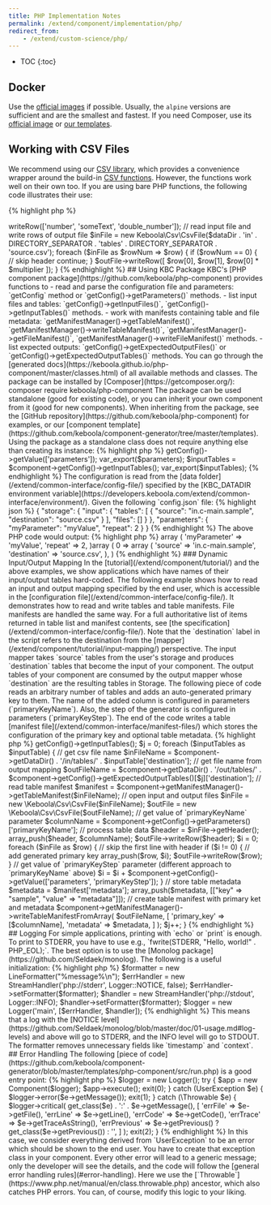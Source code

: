 ```yaml
---
title: PHP Implementation Notes
permalink: /extend/component/implementation/php/
redirect_from:
    - /extend/custom-science/php/
---
```


* TOC
{:toc}

## Docker
Use the [official images](https://hub.docker.com/_/php/) if possible. Usually, the `alpine` versions are sufficient and are the
smallest and fastest. If you need Composer, use its [official image](https://hub.docker.com/_/composer/) or
[our templates](https://github.com/keboola/component-generator/blob/master/templates/).

## Working with CSV Files
We recommend using our [CSV library](https://github.com/keboola/php-csv), which provides a convenience wrapper
around the build-in [CSV functions](https://www.php.net/manual/en/function.fgetcsv.php). However, the functions work well on their own too.
If you are using bare PHP functions, the following code illustrates their use:

{% highlight php %}
<?php
$fhIn = fopen('/data/in/tables/source.csv', 'r');
$fhOut = fopen('/data/out/tables/destination.csv', 'w');
$header = fgetcsv($fhIn);
$numberIndex = array_search('number', $header);
fputcsv($fhOut, array_merge($header, ['double_number']));
while ($row = fgetcsv($fhIn)) {
	$row[] = $row[$numberIndex] * 2;
	fputcsv($fhOut, $row);
}
fclose($fhIn);
fclose($fhOut);
echo "All done";
{% endhighlight %}

Note that we open both the input and output files simultaneously; as soon as a row is processed,
it is immediately written to the destination file. This approach keeps only a single row of data in the memory and is
generally very efficient. It is recommended to implement the processing in this way because data files
coming from KBC can be quite large.

The same can be achieved via the [CSV library](https://github.com/keboola/php-csv). Install the
package with `composer require keboola/csv`. The following
piece of code uses it and reads the [configuration file](/extend/common-interface/config-file/).

{% highlight php %}
<?php

require "vendor/autoload.php";

// read the configuration file
$dataDir = getenv('KBC_DATADIR') . DIRECTORY_SEPARATOR;
$configFile = $dataDir . 'config.json';
$config = json_decode(file_get_contents($configFile), true);

$multiplier = $config['parameters']['multiplier'];

// create output file and write header
$outFile = new \Keboola\Csv\CsvFile(
    $dataDir . 'out' . DIRECTORY_SEPARATOR . 'tables' . DIRECTORY_SEPARATOR . 'destination.csv'
);
$outFile->writeRow(['number', 'someText', 'double_number']);

// read input file and write rows of output file
$inFile = new Keboola\Csv\CsvFile($dataDir . 'in' . DIRECTORY_SEPARATOR . 'tables' . DIRECTORY_SEPARATOR . 'source.csv');
foreach ($inFile as $rowNum => $row) {
    if ($rowNum == 0) {
        // skip header
        continue;
    }
    $outFile->writeRow([
        $row[0],
        $row[1],
        $row[0] * $multiplier
    ]);
}
{% endhighlight %}

## Using KBC Package
KBC's [PHP component package](https://github.com/keboola/php-component) provides functions to

- read and parse the configuration file and parameters: 
	`getConfig` method or `getConfig()->getParameters()` methods.
- list input files and tables: `getConfig()->getInputFiles()`, `getConfig()->getInputTables()` methods.
- work with manifests containing table and file metadata: `getManifestManager()->getTableManifest()`, `getManifestManager()->writeTableManifest()`, `getManifestManager()->getFileManifest()`, `getManifestManager()->writeFileManifest()` methods.
- list expected outputs: `getConfig()->getExpectedOutputFiles()` or `getConfig()->getExpectedOutputTables()` methods.

You can go through the [generated docs](https://keboola.github.io/php-component/master/classes.html) of all available methods and classes.
The package can be installed by [Composer](https://getcomposer.org/):

    composer require keboola/php-component

The package can be used standalone (good for existing code), or you can inherit your own component from it (good for new components).
When inheriting from the package, see the [GitHub repository](https://github.com/keboola/php-component) for examples, or
our [component template](https://github.com/keboola/component-generator/tree/master/templates).
Using the package as a standalone class does not require anything else than creating its instance:

{% highlight php %}
<?php

require "vendor/autoload.php";

$component = new \Keboola\Component\BaseComponent();
$parameters = $component->getConfig()->getValue(['parameters']);
var_export($parameters);

$inputTables = $component->getConfig()->getInputTables();
var_export($inputTables);
{% endhighlight %}

The configuration is read from the [data folder](/extend/common-interface/config-file/) specified by the
[KBC_DATADIR environment variable](https://developers.keboola.com/extend/common-interface/environment/).
Given the following `config.json` file:

{% highlight json %}
{
    "storage": {
        "input": {
            "tables": [
                {
                    "source": "in.c-main.sample",
                    "destination": "source.csv"
                }
            ],
            "files": []
        }
    },
    "parameters": {
        "myParameter": "myValue",
        "repeat": 2
    }
}
{% endhighlight %}

The above PHP code would output:

{% highlight php %}
array (
  'myParameter' => 'myValue',
  'repeat' => 2,
)array (
  0 =>
  array (
    'source' => 'in.c-main.sample',
    'destination' => 'source.csv',
  ),
)
{% endhighlight %}

### Dynamic Input/Output Mapping
In the [tutorial](/extend/component/tutorial/) and the above examples, we show
applications which have names of their input/output tables hard-coded.
The following example shows how to read an input and output mapping specified by the end user,
which is accessible in the [configuration file](/extend/common-interface/config-file/). It demonstrates
how to read and write tables and table manifests. File manifests are handled the same way. For a full authoritative list
of items returned in table list and manifest contents, see [the specification](/extend/common-interface/config-file/).

Note that the `destination` label in the script refers to the destination from the
[mapper](/extend/component/tutorial/input-mapping/) perspective.
The input mapper takes `source` tables from the user's storage and produces `destination` tables that become
the input of your component. The output tables of your component are consumed by the output mapper
whose `destination` are the resulting tables in Storage.

The following piece of code reads an arbitrary number of tables and adds an auto-generated primary key
to them. The name of the added column is configured in parameters (`primaryKeyName`). Also, the
step of the generator is configured in parameters (`primaryKeyStep`). The end of the code writes
a table [manifest file](/extend/common-interface/manifest-files/) which stores the configuration of
the primary key and optional table metadata.

{% highlight php %}
<?php

require "vendor/autoload.php";

$component = new \Keboola\Component\BaseComponent();
$inputTables = $component->getConfig()->getInputTables();

$j = 0;
foreach ($inputTables as $inputTable) {
    // get csv file name
    $inFileName = $component->getDataDir() . '/in/tables/' . $inputTable['destination'];

    // get file name from output mapping
    $outFileName = $component->getDataDir() . '/out/tables/' .
        $component->getConfig()->getExpectedOutputTables()[$j]['destination'];

    // read table manifest
    $manifest = $component->getManifestManager()->getTableManifest($inFileName);

    // open input and output files
    $inFile = new \Keboola\Csv\CsvFile($inFileName);
    $outFile = new \Keboola\Csv\CsvFile($outFileName);
    // get value of `primaryKeyName` parameter
    $columnName = $component->getConfig()->getParameters()['primaryKeyName'];

    // process table data
    $header = $inFile->getHeader();
    array_push($header, $columnName);
    $outFile->writeRow($header);
    $i = 0;
    foreach ($inFile as $row) {
        // skip the first line with header
        if ($i != 0) {
            // add generated primary key
            array_push($row, $i);
            $outFile->writeRow($row);
        }
        // get value of `primaryKeyStep` parameter (different approach to `primaryKeyName` above)
        $i = $i + $component->getConfig()->getValue(['parameters', 'primaryKeyStep']);
    }

    // store table metadata
    $metadata = $manifest['metadata'];
    array_push($metadata, [["key" => "sample", "value" => "metadata"]]);

    // create table manifest with primary ket and metadata
    $component->getManifestManager()->writeTableManifestFromArray(
        $outFileName,
        [
            'primary_key' => [$columnName],
            'metadata' => $metadata,
        ]
    );
    $j++;
}
{% endhighlight %}

## Logging
For simple applications, printing with `echo` or `print` is enough. To print to STDERR, you have to use
e.g., `fwrite(STDERR, "Hello, world!" . PHP_EOL);`. The best option is to use the [Monolog package](https://github.com/Seldaek/monolog).
The following is a useful initialization:

{% highlight php %}
$formatter = new LineFormatter("%message%\n");
$errHandler = new StreamHandler('php://stderr', Logger::NOTICE, false);
$errHandler->setFormatter($formatter);
$handler = new StreamHandler('php://stdout', Logger::INFO);
$handler->setFormatter($formatter);
$logger = new Logger('main', [$errHandler, $handler]);
{% endhighlight %}

This means that a log with the [NOTICE level](https://github.com/Seldaek/monolog/blob/master/doc/01-usage.md#log-levels) and above
will go to STDERR, and the INFO level will go to STDOUT. The formatter removes unnecessary fields like `timestamp` and `context`.

## Error Handling
The following [piece of code](https://github.com/keboola/component-generator/blob/master/templates/php-component/src/run.php) is a good entry point:

{% highlight php %}
$logger = new Logger();
try {
    $app = new Component($logger);
    $app->execute();
    exit(0);
} catch (UserException $e) {
    $logger->error($e->getMessage());
    exit(1);
} catch (\Throwable $e) {
    $logger->critical(
        get_class($e) . ':' . $e->getMessage(),
        [
            'errFile' => $e->getFile(),
            'errLine' => $e->getLine(),
            'errCode' => $e->getCode(),
            'errTrace' => $e->getTraceAsString(),
            'errPrevious' => $e->getPrevious() ? get_class($e->getPrevious()) : '',
        ]
    );
    exit(2);
}
{% endhighlight %}

In this case, we consider everything derived from `UserException` to be an error which should be shown to the end user.
You have to create that exception class in your component. Every other error will lead to a generic message; only
the developer will see the details, and the code will follow the [general error handling rules](#error-handling).
Here we use the [`Throwable`](https://www.php.net/manual/en/class.throwable.php) ancestor, which also catches PHP errors. You can, of
course, modify this logic to your liking.
